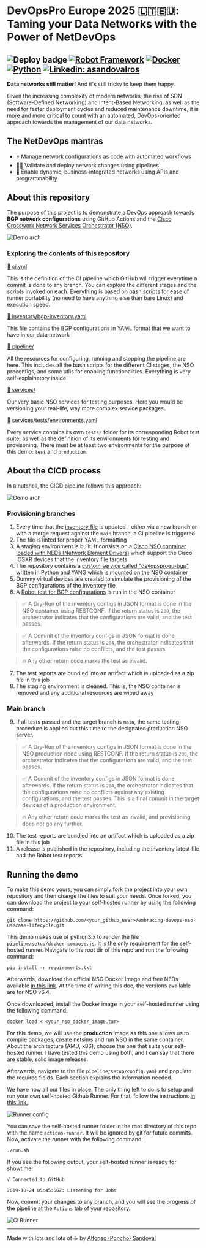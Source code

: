 # DevOpsPro Europe 2025 🇱🇹🇪🇺: Taming your Data Networks with the Power of NetDevOps

![Deploy badge](https://github.com/ponchotitlan/devopsproeu-netdevops-demo/actions/workflows/ci.yml/badge.svg?branch=main)
[![Robot Framework](https://img.shields.io/badge/robot-aqua?style=flat&logo=robotframework)]()
[![Docker](https://img.shields.io/badge/docker-gray?style=flat&logo=docker)]()
[![Python](https://img.shields.io/badge/Python-gray?style=flat&logo=python)]()
[![Linkedin: asandovalros](https://img.shields.io/badge/Howdy!-LinkedIn-blue?style=flat)](https://www.linkedin.com/in/asandovalros)
---

**Data networks still matter!** And it's still tricky to keep them happy.

Given the increasing complexity of modern networks, the rise of SDN (Software-Defined Networking) and Intent-Based Networking, as well as the need for faster deployment cycles and reduced maintenance downtime, it is more and more critical to count with an automated, DevOps-oriented approach towards the management of our data networks.

## The NetDevOps mantras

- ⚡️ Manage network configurations as code with automated workflows
- 👍🏽 Validate and deploy network changes using pipelines
- 🤖 Enable dynamic, business-integrated networks using APIs and programmability

## About this repository

The purpose of this project is to demonstrate a DevOps approach towards **BGP network configurations** using GitHub Actions and the [Cisco Crosswork Network Services Orchestrator (NSO)](https://www.cisco.com/site/us/en/products/networking/software/crosswork-network-services-orchestrator/index.html).

![Demo arch](doc-images/demo-arch.png)

### Exploring the contents of this repository

[📁 ci.yml](https://github.com/ponchotitlan/devopsproeu-netdevops-demo/blob/main/.github/workflows/ci.yml)

This is the definition of the CI pipeline which GitHub will trigger everytime a commit is done to any branch. You can explore the different stages and the scripts invoked on each. Everything is based on bash scripts for ease of runner portability (no need to have anything else than bare Linux) and execution speed.

[📁 inventory/bgp-inventory.yaml](https://github.com/ponchotitlan/devopsproeu-netdevops-demo/blob/main/inventory/bgp-inventory.yaml)

This file contains the BGP configurations in YAML format that we want to have in our data network

[📁 pipeline/](https://github.com/ponchotitlan/devopsproeu-netdevops-demo/tree/main/pipeline)

All the resources for configuring, running and stopping the pipeline are here. This includes all the bash scripts for the different CI stages, the NSO preconfigs, and some utils for enabling functionalities. Everything is very self-explainatory inside.

[📁 services/](https://github.com/ponchotitlan/devopsproeu-netdevops-demo/tree/main/services/)

Our very basic NSO services for testing purposes. Here you would be versioning your real-life, way more complex service packages.

[📁 services/tests/environments.yaml](https://github.com/ponchotitlan/devopsproeu-netdevops-demo/blob/main/services/devopsproeu-bgp/tests/environments.yaml)

Every service contains its own ```tests/``` folder for its corresponding Robot test suite, as well as the definition of its environments for testing and provisoning. There must be at least two environments for the purpose of this demo: ```test``` and ```production```.



## About the CICD process

In a nutshell, the CICD pipeline follows this approach:

![Demo arch](doc-images/ci.png)

### Provisioning branches

1. Every time that the [inventory file](https://github.com/ponchotitlan/devopsproeu-netdevops-demo/blob/main/inventory/bgp-inventory.yaml) is updated - either via a new branch or with a merge request against the ```main``` branch, a CI pipeline is triggered
2. The file is linted for proper YAML formatting
3. A staging environment is built. It consists on a [Cisco NSO container loaded with NEDs (Network Element Drivers)](https://software.cisco.com/download/home/286331591/type/286283941/release/6.4) which support the Cisco IOSXR devices that the inventory file targets
4. The repository contains a [custom service called "devopsproeu-bgp"](https://github.com/ponchotitlan/devopsproeu-netdevops-demo/tree/main/services/devopsproeu-bgp) written in Python and YANG which is mounted on the NSO container
5. Dummy virtual devices are created to simulate the provisioning of the BGP configurations of the inventory file
6. A [Robot test for BGP configurations](https://github.com/ponchotitlan/devopsproeu-netdevops-demo/blob/main/services/devopsproeu-bgp/tests/devopsproeu-bgp.robot) is run in the NSO container

> ✅ A Dry-Run of the inventory configs in JSON format is done in the NSO container using RESTCONF. If the return status is ```200```, the orchestrator indicates that the configurations are valid, and the test passes.

> ✅ A Commit of the inventory configs in JSON format is done afterwards. If the return status is ```204```, the orchestrator indicates that the configurations raise no conflicts, and the test passes.

> 🔥 Any other return code marks the test as invalid.

7. The test reports are bundled into an artifact which is uploaded as a zip file in this job
8. The staging environment is cleaned. This is, the NSO container is removed and any additional resources are wiped away

### Main branch

9. If all tests passed and the target branch is ```main```, the same testing procedure is applied but this time to the designated production NSO server.

> ✅ A Dry-Run of the inventory configs in JSON format is done in the NSO production node using RESTCONF. If the return status is ```200```, the orchestrator indicates that the configurations are valid, and the test passes.

> ✅ A Commit of the inventory configs in JSON format is done afterwards. If the return status is ```204```, the orchestrator indicates that the configurations raise no conflicts against any existing configurations, and the test passes. This is a final commit in the target devices of a production environment.

> 🔥 Any other return code marks the test as invalid, and provisioning does not go any further.

10. The test reports are bundled into an artifact which is uploaded as a zip file in this job
11. A release is published in the repository, including the inventory latest file and the Robot test reports

## Running the demo

To make this demo yours, you can simply fork the project into your own repository and then change the files to suit your needs. Once forked, you can download the project to your self-hosted runner by using the following command:

```
git clone https://github.com/<your_github_user>/embracing-devops-nso-usecase-lifecycle.git
```

This demo makes use of python3.x to render the file ```pipeline/setup/docker-compose.js```. It is the only requirement for the self-hosted runner. Navigate to the root dir of this repo and run the following command:

```
pip install -r requirements.txt
```

Afterwards, download the official NSO Docker Image and free NEDs available [in this link](https://software.cisco.com/download/home/286331591/type/286283941/release/6.4). At the time of writing this doc, the versions available are for NSO v6.4.

Once downloaded, install the Docker image in your self-hosted runner using the following command:

```
docker load < <your_nso_docker_image.tar>
```

For this demo, we will use the __production__ image as this one allows us to compile packages, create netsims and run NSO in the same container. About the architecture (AMD, x86), choose the one that suits your self-hosted runner. I have tested this demo using both, and I can say that there are stable, solid image releases.

Afterwards, navigate to the file ```pipeline/setup/config.yaml``` and populate the required fields. Each section explains the information needed.

We have now all our files in place. The only thing left to do is to setup and run your own self-hosted Github Runner. For that, follow the instructions [in this link.](https://docs.github.com/en/actions/hosting-your-own-runners/managing-self-hosted-runners/adding-self-hosted-runners).

![Runner config](doc-images/runner-config.png)

You can save the self-hosted runner folder in the root directory of this repo with the name ```actions-runner```. It will be ignored by git for future commits. Now, activate the runner with the following command:

```
./run.sh
```

If you see the following output, your self-hosted runner is ready for showtime!

```
√ Connected to GitHub

2019-10-24 05:45:56Z: Listening for Jobs
```

Now, commit your changes to any branch, and you will see the progress of the pipeline at the ```Actions``` tab of your repository.

![Ci Runner](doc-images/ci-runner.png)

---

Made with lots and lots of ☕️ by [Alfonso (Poncho) Sandoval](https://www.linkedin.com/in/asandovalros)